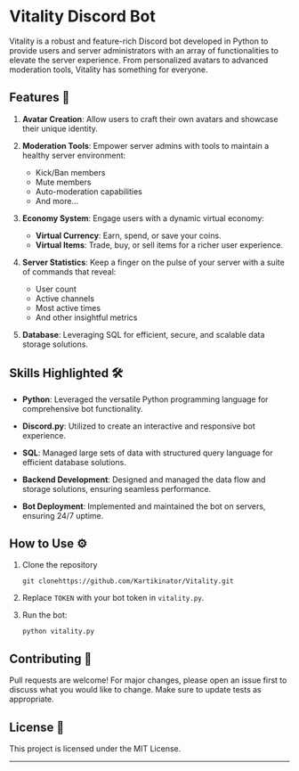 
# Vitality Discord Bot 

Vitality is a robust and feature-rich Discord bot developed in Python to provide users and server administrators with an array of functionalities to elevate the server experience. From personalized avatars to advanced moderation tools, Vitality has something for everyone.

## Features 🚀

1. **Avatar Creation**: Allow users to craft their own avatars and showcase their unique identity.

2. **Moderation Tools**: Empower server admins with tools to maintain a healthy server environment:
   - Kick/Ban members
   - Mute members
   - Auto-moderation capabilities
   - And more...

3. **Economy System**: Engage users with a dynamic virtual economy:
   - **Virtual Currency**: Earn, spend, or save your coins.
   - **Virtual Items**: Trade, buy, or sell items for a richer user experience.

4. **Server Statistics**: Keep a finger on the pulse of your server with a suite of commands that reveal:
   - User count
   - Active channels
   - Most active times
   - And other insightful metrics

5. **Database**: Leveraging SQL for efficient, secure, and scalable data storage solutions.

## Skills Highlighted 🛠️

- **Python**: Leveraged the versatile Python programming language for comprehensive bot functionality.
  
- **Discord.py**: Utilized to create an interactive and responsive bot experience.
  
- **SQL**: Managed large sets of data with structured query language for efficient database solutions.
  
- **Backend Development**: Designed and managed the data flow and storage solutions, ensuring seamless performance.
  
- **Bot Deployment**: Implemented and maintained the bot on servers, ensuring 24/7 uptime.

## How to Use ⚙️

1. Clone the repository
   ```
   git clonehttps://github.com/Kartikinator/Vitality.git
   ```


2. Replace `TOKEN` with your bot token in `vitality.py`.

3. Run the bot:
   ```
   python vitality.py
   ```

## Contributing 🤝

Pull requests are welcome! For major changes, please open an issue first to discuss what you would like to change. Make sure to update tests as appropriate.

## License 📜

This project is licensed under the MIT License.

---
